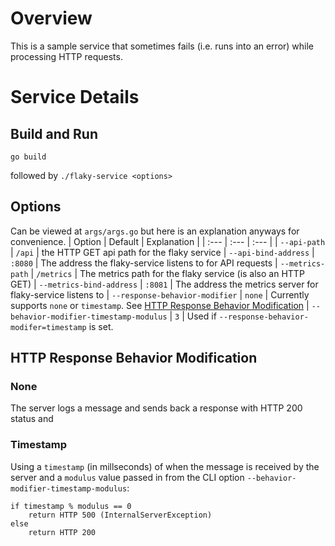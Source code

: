 # Overview
This is a sample service that sometimes fails (i.e. runs into an error) while processing HTTP requests.

# Service Details
## Build and Run
`go build`

followed by `./flaky-service <options>`

## Options
Can be viewed at `args/args.go` but here is an explanation anyways for convenience.
| Option | Default | Explanation |
| :--- | :--- | :--- |
| `--api-path` | `/api` | the HTTP GET api path for the flaky service
| `--api-bind-address` | `:8080` | The address the flaky-service listens to for API requests
| `--metrics-path` | `/metrics` | The metrics path for the flaky service (is also an HTTP GET)
| `--metrics-bind-address` | `:8081` | The address the metrics server for flaky-service listens to
| `--response-behavior-modifier` | `none` | Currently supports `none` or `timestamp`. See [HTTP Response Behavior Modification](#http-response-behavior-modification)
| `--behavior-modifier-timestamp-modulus` | `3` | Used if `--response-behavior-modifer=timestamp` is set.

## HTTP Response Behavior Modification
### None
The server logs a message and sends back a response with HTTP 200 status and 

### Timestamp
Using a `timestamp` (in millseconds) of when the message is received by the server and a `modulus` value passed in from the CLI option `--behavior-modifier-timestamp-modulus`:
```
if timestamp % modulus == 0
    return HTTP 500 (InternalServerException)
else
    return HTTP 200
```

